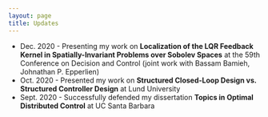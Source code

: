 ```yaml
---
layout: page
title: Updates
---
```


+ Dec. 2020 - Presenting my work on **Localization of the LQR Feedback Kernel in Spatially-Invariant Problems over Sobolev Spaces** at the 59th Conference on Decision and Control (joint work with Bassam Bamieh, Johnathan P. Epperlien)
+ Oct. 2020 - Presented my work on **Structured Closed-Loop Design vs. Structured Controller Design** at Lund University 
+ Sept. 2020 - Successfully defended my dissertation **Topics in Optimal Distributed Control** at UC Santa Barbara
